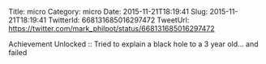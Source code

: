 Title: micro
Category: micro
Date: 2015-11-21T18:19:41
Slug: 2015-11-21T18:19:41
TwitterId: 668131685016297472
TweetUrl: https://twitter.com/mark_philpot/status/668131685016297472

Achievement Unlocked :: Tried to explain a black hole to a 3 year old... and failed